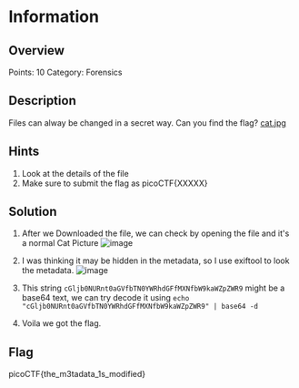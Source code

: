 # Information

## Overview
Points: 10
Category: Forensics

## Description
Files can alway be changed in a secret way. Can you find the flag? [cat.jpg](./cat.jpg)

## Hints

1. Look at the details of the file
2. Make sure to submit the flag as picoCTF{XXXXX}

## Solution

1. After we Downloaded the file, we can check by opening the file and it's a normal Cat Picture
![image](https://user-images.githubusercontent.com/115586420/199637924-d1857a88-50cd-478f-b0d2-516e811b4b2d.png)

2. I was thinking it may be hidden in the metadata, so I use exiftool to look the metadata.
![image](https://user-images.githubusercontent.com/115586420/199638036-5f1db0fe-3fc7-4b5f-8470-87f302283482.png)

3. This string `cGljb0NURnt0aGVfbTN0YWRhdGFfMXNfbW9kaWZpZWR9` might be a base64 text, we can try decode it using 
  ```echo "cGljb0NURnt0aGVfbTN0YWRhdGFfMXNfbW9kaWZpZWR9" | base64 -d ```

4. Voila we got the flag.
## Flag

picoCTF{the_m3tadata_1s_modified}
